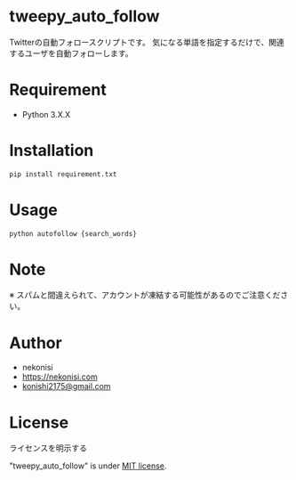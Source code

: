 # tweepy_auto_follow
Twitterの自動フォロースクリプトです。
気になる単語を指定するだけで、関連するユーザを自動フォローします。
 
# Requirement

* Python 3.X.X
 
# Installation
 
```bash
pip install requirement.txt
```
 
# Usage
  
```bash
python autofollow {search_words}
```
 
# Note
※ スパムと間違えられて、アカウントが凍結する可能性があるのでご注意ください。

# Author
  
* nekonisi
* https://nekonisi.com
* konishi2175@gmail.com
 
# License
ライセンスを明示する
 
"tweepy_auto_follow" is under [MIT license](https://en.wikipedia.org/wiki/MIT_License).